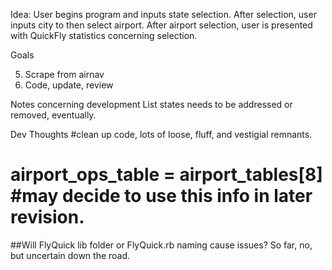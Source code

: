 Idea:
User begins program and inputs state selection. After selection, user inputs city to then select airport.
After airport selection, user is presented with QuickFly statistics concerning selection.


Goals
<!-- 1. Design Folder Structure for project - used bundler to generate. -->
<!-- 2. Connect to GitHub - -->
<!-- 3. File runs program -->
<!-- 4. Stub basic design of functionality -->
<!-- -stub selection menu segment -->
<!-- -finish stubbing second selection menu (remove code from menu 1, call from call method itself) -->
5. Scrape from airnav
6. Code, update, review


Notes concerning development
List states needs to be addressed or removed, eventually.
<!-- Need to add more details to individual airport objects via scraping -->
<!-- adding pry and nokogiri for further coding/testing. -->
<!-- Scrape airport list from airnav...based on state selection? maybe stub state? -->
<!-- Just in case capture doesnt include alt tabs- git add's, chrome tab with resource air nav page up, and ... a lot of thinking too much =)  -->
<!-- remove repeating puts on restarts. Removed, but still needs to address exit (exit and repeats function as intended. used submenu+ternary) -->
<!-- -Add segment to notes  -->
<!-- Git bash windows makes app code run out of order- must use cmd to execute bin file during development.  -->
<!-- Alter requires- app was trying to call fq/bin/lib/fq instead of fq/lib/fq   -->

Dev Thoughts
#clean up code, lots of loose, fluff, and vestigial remnants.
# airport_ops_table = airport_tables[8] #may decide to use this info in later revision.
##Will FlyQuick lib folder or FlyQuick.rb naming cause issues? So far, no, but uncertain down the road.
<!-- #desire to commit every 15minutes, from within editor... -->
<!-- #Will not test all possible combination of selections. There are thousands of possible results, well beyond the scope of the app's purpose of a quick check. -->
<!-- ##Hopefully any bug reports/errors do not happen. The AirNav webpage does not use css selectors, so scraping with nokogiri...is cumbersome. -->

